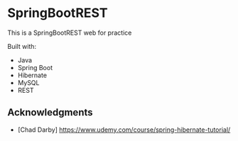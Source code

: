 # SpringBootREST

This is a SpringBootREST web for practice 

Built with:
  
- Java  
- Spring Boot
- Hibernate
- MySQL    
- REST

## Acknowledgments

* [Chad Darby] https://www.udemy.com/course/spring-hibernate-tutorial/ 
